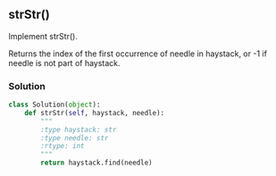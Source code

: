 ## strStr()

Implement strStr().

Returns the index of the first occurrence of needle in haystack, or -1 if needle is not part of haystack.

### Solution

```python
class Solution(object):
    def strStr(self, haystack, needle):
        """
        :type haystack: str
        :type needle: str
        :rtype: int
        """
        return haystack.find(needle)
```
